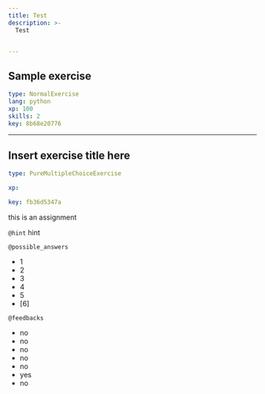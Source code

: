 ```yaml
---
title: Test
description: >-
  Test


---
```

## Sample exercise

```yaml
type: NormalExercise
lang: python
xp: 100
skills: 2
key: 8b68e20776
```














---
## Insert exercise title here

```yaml
type: PureMultipleChoiceExercise

xp: 

key: fb36d5347a
```

this is an assignment


`@hint`
hint





`@possible_answers`
- 1
- 2
- 3
- 4
- 5
- [6]

`@feedbacks`
- no
- no
- no
- no
- no
- yes
- no



